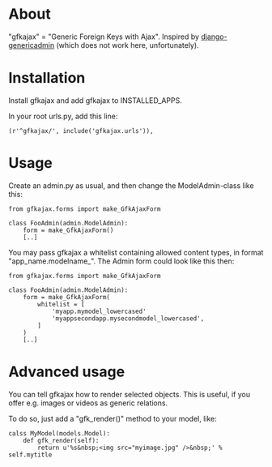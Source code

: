 # About

"gfkajax" = "Generic Foreign Keys with Ajax". Inspired by [django-genericadmin](http://code.google.com/p/django-genericadmin/) (which does not work here, unfortunately).

# Installation

Install gfkajax and add gfkajax to INSTALLED_APPS. 

In your root urls.py, add this line:

    (r'^gfkajax/', include('gfkajax.urls')),


# Usage
Create an admin.py as usual, and then change the ModelAdmin-class like this:


    from gfkajax.forms import make_GfkAjaxForm
    
    class FooAdmin(admin.ModelAdmin):
        form = make_GfkAjaxForm()
        [..]


You may pass gfkajax a whitelist containing allowed content types, in format "app_name.modelname_". The Admin form could look like this then:

    from gfkajax.forms import make_GfkAjaxForm

    class FooAdmin(admin.ModelAdmin):
        form = make_GfkAjaxForm(
            whitelist = [
                'myapp.mymodel_lowercased'
                'myappsecondapp.mysecondmodel_lowercased',
            ]
        )
        [..]
        
        
# Advanced usage

You can tell gfkajax how to render selected objects. This is useful, if you offer e.g. images or videos as generic relations.

To do so, just add a "gfk_render()" method to your model, like:
 
 
 
    calss MyModel(models.Model):
        def gfk_render(self):
            return u'%s&nbsp;<img src="myimage.jpg" />&nbsp;' % self.mytitle
    